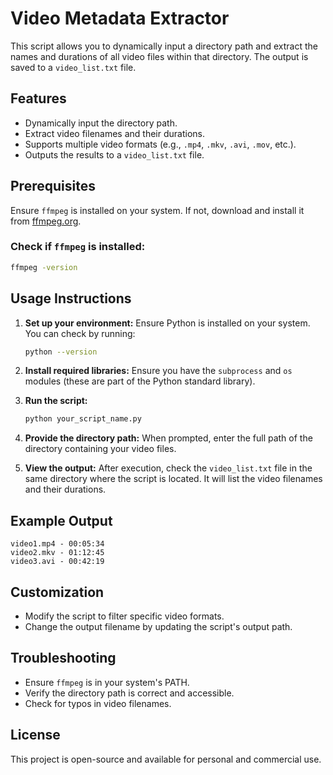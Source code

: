 # Video Metadata Extractor

This script allows you to dynamically input a directory path and extract the names and durations of all video files within that directory. The output is saved to a `video_list.txt` file.

## Features
- Dynamically input the directory path.
- Extract video filenames and their durations.
- Supports multiple video formats (e.g., `.mp4`, `.mkv`, `.avi`, `.mov`, etc.).
- Outputs the results to a `video_list.txt` file.

## Prerequisites
Ensure `ffmpeg` is installed on your system. If not, download and install it from [ffmpeg.org](https://ffmpeg.org/).

### Check if `ffmpeg` is installed:
```bash
ffmpeg -version
```

## Usage Instructions

1. **Set up your environment:**
   Ensure Python is installed on your system. You can check by running:
   ```bash
   python --version
   ```

2. **Install required libraries:**
   Ensure you have the `subprocess` and `os` modules (these are part of the Python standard library).

3. **Run the script:**
   ```bash
   python your_script_name.py
   ```

4. **Provide the directory path:**
   When prompted, enter the full path of the directory containing your video files.

5. **View the output:**
   After execution, check the `video_list.txt` file in the same directory where the script is located. It will list the video filenames and their durations.

## Example Output
```
video1.mp4 - 00:05:34
video2.mkv - 01:12:45
video3.avi - 00:42:19
```

## Customization
- Modify the script to filter specific video formats.
- Change the output filename by updating the script's output path.

## Troubleshooting
- Ensure `ffmpeg` is in your system's PATH.
- Verify the directory path is correct and accessible.
- Check for typos in video filenames.

## License
This project is open-source and available for personal and commercial use.

